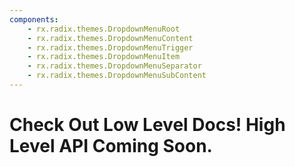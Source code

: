 ```yaml
---
components:
    - rx.radix.themes.DropdownMenuRoot
    - rx.radix.themes.DropdownMenuContent
    - rx.radix.themes.DropdownMenuTrigger
    - rx.radix.themes.DropdownMenuItem
    - rx.radix.themes.DropdownMenuSeparator
    - rx.radix.themes.DropdownMenuSubContent
---
```



# Check Out Low Level Docs! High Level API Coming Soon.

